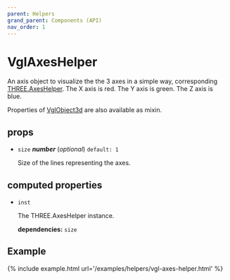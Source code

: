 ```yaml
---
parent: Helpers
grand_parent: Components (API)
nav_order: 1
---
```

# VglAxesHelper

An axis object to visualize the the 3 axes in a simple way,
corresponding [THREE.AxesHelper](https://threejs.org/docs/index.html#api/helpers/AxesHelper).
The X axis is red. The Y axis is green. The Z axis is blue.

Properties of [VglObject3d](../core/vgl-object3d) are also available as mixin. 

## props 

- `size` ***number*** (*optional*) `default: 1` 

  Size of the lines representing the axes. 

## computed properties 

- `inst` 

  The THREE.AxesHelper instance. 

   **dependencies:** `size` 



## Example

{% include example.html url='/examples/helpers/vgl-axes-helper.html' %}

